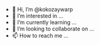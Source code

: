 - 👋 Hi, I’m @kokozaywarp
- 👀 I’m interested in ...
- 🌱 I’m currently learning ...
- 💞️ I’m looking to collaborate on ...
- 📫 How to reach me ...

<!---
kokozaywarp/kokozaywarp is a ✨ special ✨ repository because its `README.md` (this file) appears on your GitHub profile.
You can click the Preview link to take a look at your changes.
--->
